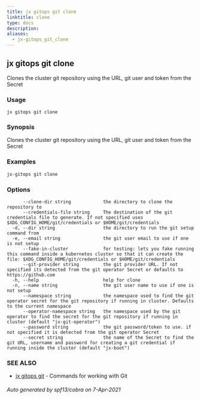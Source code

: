 ```yaml
---
title: jx gitops git clone
linktitle: clone
type: docs
description: 
aliases:
  - jx-gitops_git_clone
---
```


## jx gitops git clone

Clones the cluster git repository using the URL, git user and token from the Secret

### Usage

```
jx gitops git clone
```

### Synopsis

Clones the cluster git repository using the URL, git user and token from the Secret

### Examples

  ```bash
  jx-gitops git clone

  ```
### Options

```
      --clone-dir string            the directory to clone the repository to
      --credentials-file string     The destination of the git credentials file to generate. If not specified uses $XDG_CONFIG_HOME/git/credentials or $HOME/git/credentials
  -d, --dir string                  the directory to run the git setup command from
  -e, --email string                the git user email to use if one is not setup
      --fake-in-cluster             for testing: lets you fake running this command inside a kubernetes cluster so that it can create the file: $XDG_CONFIG_HOME/git/credentials or $HOME/git/credentials
      --git-provider string         the git provider URL. If not specified its detected from the git operator Secret or defaults to https://github.com
  -h, --help                        help for clone
  -n, --name string                 the git user name to use if one is not setup
      --namespace string            the namespace used to find the git operator secret for the git repository if running in cluster. Defaults to the current namespace
      --operator-namespace string   the namespace used by the git operator to find the secret for the git repository if running in cluster (default "jx-git-operator")
      --password string             the git password/token to use. if not specified it is detected from the git operator Secret
      --secret string               the name of the Secret to find the git URL, username and password for creating a git credential if running inside the cluster (default "jx-boot")
```

### SEE ALSO

* [jx gitops git](..)	 - Commands for working with Git

###### Auto generated by spf13/cobra on 7-Apr-2021

